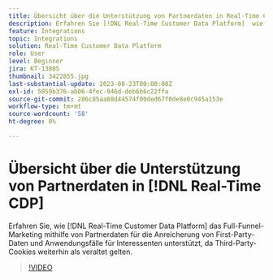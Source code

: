 ```yaml
---
title: Übersicht über die Unterstützung von Partnerdaten in Real-Time CDP
description: Erfahren Sie [!DNL Real-Time Customer Data Platform]  wie das Full-Funnel-Marketing mithilfe von Partnerdaten für die Anreicherung von First-Party-Daten und Anwendungsfälle für Interessenten unterstützt, da Third-Party-Cookies weiterhin veraltet sind. 
feature: Integrations
topic: Integrations
solution: Real-Time Customer Data Platform
role: User
level: Beginner
jira: KT-13805
thumbnail: 3422855.jpg
last-substantial-update: 2023-08-23T00:00:00Z
exl-id: 5059b376-ab06-4fec-946d-deb6b6c22ffa
source-git-commit: 286c85aa88d44574f00ded67f0de8e0c945a153e
workflow-type: tm+mt
source-wordcount: '58'
ht-degree: 0%

---
```


# Übersicht über die Unterstützung von Partnerdaten in [!DNL Real-Time CDP]

Erfahren Sie, wie [!DNL Real-Time Customer Data Platform] das Full-Funnel-Marketing mithilfe von Partnerdaten für die Anreicherung von First-Party-Daten und Anwendungsfälle für Interessenten unterstützt, da Third-Party-Cookies weiterhin als veraltet gelten. 

>[!VIDEO](https://video.tv.adobe.com/v/3422855/?learn=on&enablevpops)
